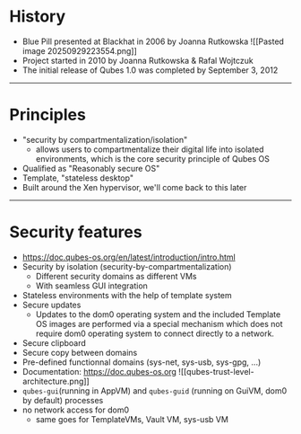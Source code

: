 # History
- Blue Pill presented at Blackhat in 2006 by Joanna Rutkowska
![[Pasted image 20250929223554.png]]
- Project started in 2010 by Joanna Rutkowska & Rafal Wojtczuk
- The initial release of Qubes 1.0 was completed by September 3, 2012
---
# Principles
- "security by compartmentalization/isolation"
	- allows users to compartmentalize their digital life into isolated environments, which is the core security principle of Qubes OS
- Qualified as "Reasonably secure OS"
- Template, "stateless desktop"
- Built around the Xen hypervisor, we'll come back to this later
---
# Security features
- https://doc.qubes-os.org/en/latest/introduction/intro.html
- Security by isolation (security-by-compartmentalization)
	- Different security domains as different VMs
	- With seamless GUI integration
- Stateless environments with the help of template system
- Secure updates
	- Updates to the dom0 operating system and the included Template OS images are performed via a special mechanism which does not require dom0 operating system to connect directly to a network.
- Secure clipboard
- Secure copy between domains
- Pre-defined functionnal domains (sys-net, sys-usb, sys-gpg, ...)
- Documentation: https://doc.qubes-os.org
![[qubes-trust-level-architecture.png]]
- `qubes-gui`(running in AppVM) and `qubes-guid` (running on GuiVM, dom0 by default) processes
- no network access for dom0
	- same goes for TemplateVMs, Vault VM, sys-usb VM